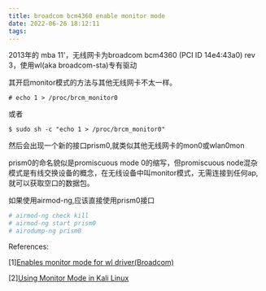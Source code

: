 ```yaml
---
title: broadcom bcm4360 enable monitor mode
date: 2022-06-26 18:12:11
tags:
---
```


2013年的 mba 11'，无线网卡为broadcom bcm4360 (PCI ID 14e4:43a0) rev 3，使用wl(aka broadcom-sta)专有驱动

<!--more-->

其开启monitor模式的方法与其他无线网卡不太一样。

```# echo 1 > /proc/brcm_monitor0```

或者

```$ sudo sh -c "echo 1 > /proc/brcm_monitor0"```

然后会出现一个新的接口prism0,就类似其他无线网卡的mon0或wlan0mon

prism0的命名貌似是promiscuous mode 0的缩写，但promiscuous node混杂模式是有线交换设备的概念，在无线设备中叫monitor模式，无需连接到任何ap,就可以获取空口的数据包。

如果使用airmod-ng,应该直接使用prism0接口

```bash
# airmod-ng check kill
# airmod-ng start prism0
# airodump-ng prism0
```

References:

[1][Enables monitor mode for wl driver(Broadcom)](https://gist.github.com/mkaminsky11/eaf2d643917b22edb510)

[2][Using Monitor Mode in Kali Linux](https://linuxhint.com/monitor_mode_kali_linux/)